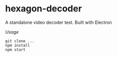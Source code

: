 # hexagon-decoder

A standalone video decoder test. Built with Electron

*Usage*
```
git clone ...
npm install
npm start
```
